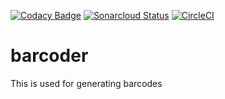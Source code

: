 [![Codacy Badge](https://api.codacy.com/project/badge/Grade/c8b6628a883949d6a5a09d96ad2ecc2f)](https://app.codacy.com/app/Gaardsholt/barcoder?utm_source=github.com&utm_medium=referral&utm_content=Gaardsholt/barcoder&utm_campaign=Badge_Grade_Dashboard)
[![Sonarcloud Status](https://sonarcloud.io/api/project_badges/measure?project=Gaardsholt_barcoder&metric=alert_status)](https://sonarcloud.io/dashboard?id=Gaardsholt_barcoder)
[![CircleCI](https://circleci.com/gh/Gaardsholt/barcoder.svg?style=svg)](https://circleci.com/gh/Gaardsholt/barcoder)

# barcoder

This is used for generating barcodes
